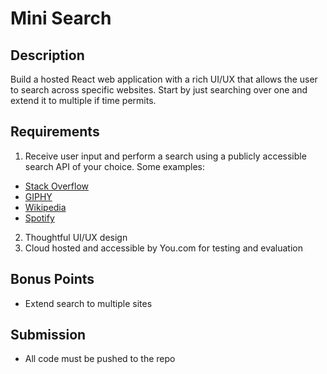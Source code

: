 # Mini Search

## Description
Build a hosted React web application with a rich UI/UX that allows the user to search across specific websites. Start by just searching over one and extend it to multiple if time permits.

## Requirements
1. Receive user input and perform a search using a publicly accessible search API of your choice. Some examples:
- [Stack Overflow](https://stackoverflow.com)
- [GIPHY](https://giphy.com)
- [Wikipedia](https://wikipedia.org)
- [Spotify](https://spotify.com)
2. Thoughtful UI/UX design
3. Cloud hosted and accessible by You.com for testing and evaluation

## Bonus Points
- Extend search to multiple sites


## Submission
- All code must be pushed to the repo
